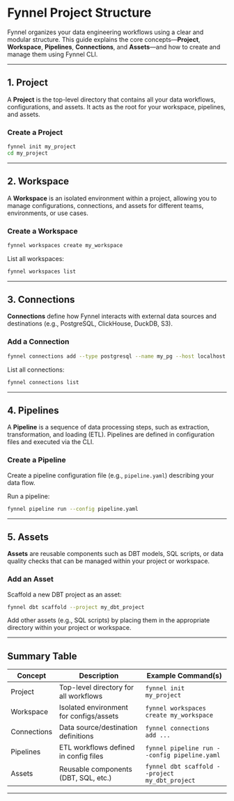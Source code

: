 # Fynnel Project Structure

Fynnel organizes your data engineering workflows using a clear and modular structure. This guide explains the core concepts—**Project**, **Workspace**, **Pipelines**, **Connections**, and **Assets**—and how to create and manage them using Fynnel CLI.

---

## 1. Project
A **Project** is the top-level directory that contains all your data workflows, configurations, and assets. It acts as the root for your workspace, pipelines, and assets.

### Create a Project
```bash
fynnel init my_project
cd my_project
```

---

## 2. Workspace
A **Workspace** is an isolated environment within a project, allowing you to manage configurations, connections, and assets for different teams, environments, or use cases.

### Create a Workspace
```bash
fynnel workspaces create my_workspace
```

List all workspaces:
```bash
fynnel workspaces list
```

---

## 3. Connections
**Connections** define how Fynnel interacts with external data sources and destinations (e.g., PostgreSQL, ClickHouse, DuckDB, S3).

### Add a Connection
```bash
fynnel connections add --type postgresql --name my_pg --host localhost --port 5432 --user user --password pass --database dbname
```

List all connections:
```bash
fynnel connections list
```

---

## 4. Pipelines
A **Pipeline** is a sequence of data processing steps, such as extraction, transformation, and loading (ETL). Pipelines are defined in configuration files and executed via the CLI.

### Create a Pipeline
Create a pipeline configuration file (e.g., `pipeline.yaml`) describing your data flow.

Run a pipeline:
```bash
fynnel pipeline run --config pipeline.yaml
```

---

## 5. Assets
**Assets** are reusable components such as DBT models, SQL scripts, or data quality checks that can be managed within your project or workspace.

### Add an Asset
Scaffold a new DBT project as an asset:
```bash
fynnel dbt scaffold --project my_dbt_project
```

Add other assets (e.g., SQL scripts) by placing them in the appropriate directory within your project or workspace.

---

## Summary Table
| Concept     | Description                                      | Example Command(s)                                  |
|-------------|--------------------------------------------------|-----------------------------------------------------|
| Project     | Top-level directory for all workflows            | `fynnel init my_project`                            |
| Workspace   | Isolated environment for configs/assets          | `fynnel workspaces create my_workspace`             |
| Connections | Data source/destination definitions              | `fynnel connections add ...`                        |
| Pipelines   | ETL workflows defined in config files            | `fynnel pipeline run --config pipeline.yaml`        |
| Assets      | Reusable components (DBT, SQL, etc.)             | `fynnel dbt scaffold --project my_dbt_project`      |

---

